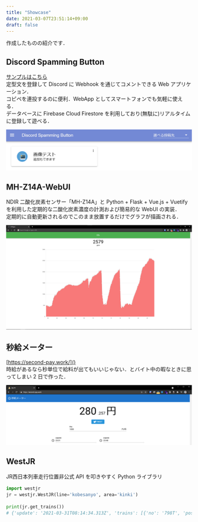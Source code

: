 ```yaml
---
title: "Showcase"
date: 2021-03-07T23:51:14+09:00
draft: false
---
```

<link rel="stylesheet" href="https://use.fontawesome.com/releases/v5.15.3/css/all.css">
<link href="https://fonts.googleapis.com/css2?family=Noto+Sans+JP:wght@300&display=swap" rel="stylesheet">
<style>
div {
    font-family: 'Fira Mono', 'Noto Sans JP', monospace;
}
</style>

作成したものの紹介です．
## Discord Spamming Button <a href="https://github.com/unyacat/DiscordSpammingButton"><i class="fab fa-github"></i></a>
[サンプルはこちら](https://dark-pub.web.app/)  
定型文を登録して Discord に Webhook を通じてコメントできる Web アプリケーション．  
コピペを連投するのに便利．WebApp としてスマートフォンでも気軽に使える．  
データベースに Firebase Cloud Firestore を利用しており(無駄に)リアルタイムに登録して遊べる．  
<div style="text-align: center" >
<img src="/images/dsb-sample.png" width="600px">
</div>


## MH-Z14A-WebUI <a href="https://github.com/unyacat/MH-Z14A-WebUI"><i class="fab fa-github"></i></a>
NDIR 二酸化炭素センサー「MH-Z14A」と Python + Flask + Vue.js + Vuetify を利用した定期的な二酸化炭素濃度の計測および簡易的な WebUI の実装．  
定期的に自動更新されるのでこのまま放置するだけでグラフが描画される．  
<div style="text-align: center" >
<img src="/images/mh-z14a-sample.png" width="600px">
</div>


## 秒給メーター <a href="https://github.com/unyacat/kyuryo-meter"><i class="fab fa-github"></i></a>
[https://second-pay.work/]()  
時給があるなら秒単位で給料が出てもいいじゃない．とバイト中の暇なときに思ってしまい 2 日で作った．  

<div style="text-align: center" >
<img src="/images/second-pay-sample.png" width="600px">
</div>


## WestJR <a href="https://github.com/unyacat/westjr"><i class="fab fa-github"></i></a>
JR西日本列車走行位置非公式 API を叩きやすく Python ライブラリ
```python
import westjr
jr = westjr.WestJR(line='kobesanyo', area='kinki')

print(jr.get_trains())
# {'update': '2021-03-31T08:14:34.313Z', 'trains': [{'no': '798T', 'pos': '0414_0415', ...```
```